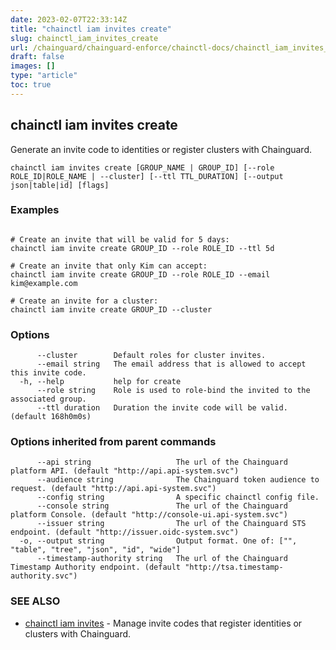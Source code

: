 ```yaml
---
date: 2023-02-07T22:33:14Z
title: "chainctl iam invites create"
slug: chainctl_iam_invites_create
url: /chainguard/chainguard-enforce/chainctl-docs/chainctl_iam_invites_create/
draft: false
images: []
type: "article"
toc: true
---
```

## chainctl iam invites create

Generate an invite code to identities or register clusters with Chainguard.

```
chainctl iam invites create [GROUP_NAME | GROUP_ID] [--role ROLE_ID|ROLE_NAME | --cluster] [--ttl TTL_DURATION] [--output json|table|id] [flags]
```

### Examples

```

# Create an invite that will be valid for 5 days:
chainctl iam invite create GROUP_ID --role ROLE_ID --ttl 5d

# Create an invite that only Kim can accept:
chainctl iam invite create GROUP_ID --role ROLE_ID --email kim@example.com

# Create an invite for a cluster:
chainctl iam invite create GROUP_ID --cluster

```

### Options

```
      --cluster        Default roles for cluster invites.
      --email string   The email address that is allowed to accept this invite code.
  -h, --help           help for create
      --role string    Role is used to role-bind the invited to the associated group.
      --ttl duration   Duration the invite code will be valid. (default 168h0m0s)
```

### Options inherited from parent commands

```
      --api string                   The url of the Chainguard platform API. (default "http://api.api-system.svc")
      --audience string              The Chainguard token audience to request. (default "http://api.api-system.svc")
      --config string                A specific chainctl config file.
      --console string               The url of the Chainguard platform Console. (default "http://console-ui.api-system.svc")
      --issuer string                The url of the Chainguard STS endpoint. (default "http://issuer.oidc-system.svc")
  -o, --output string                Output format. One of: ["", "table", "tree", "json", "id", "wide"]
      --timestamp-authority string   The url of the Chainguard Timestamp Authority endpoint. (default "http://tsa.timestamp-authority.svc")
```

### SEE ALSO

* [chainctl iam invites](/chainguard/chainguard-enforce/chainctl-docs/chainctl_iam_invites/)	 - Manage invite codes that register identities or clusters with Chainguard.

